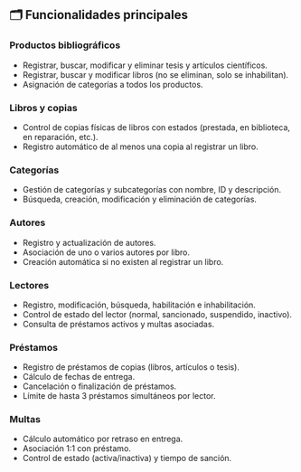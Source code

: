 ## 🗂️ Funcionalidades principales

### Productos bibliográficos
- Registrar, buscar, modificar y eliminar tesis y artículos científicos.
- Registrar, buscar y modificar libros (no se eliminan, solo se inhabilitan).
- Asignación de categorías a todos los productos.

### Libros y copias
- Control de copias físicas de libros con estados (prestada, en biblioteca, en reparación, etc.).
- Registro automático de al menos una copia al registrar un libro.

### Categorías
- Gestión de categorías y subcategorías con nombre, ID y descripción.
- Búsqueda, creación, modificación y eliminación de categorías.

### Autores
- Registro y actualización de autores.
- Asociación de uno o varios autores por libro.
- Creación automática si no existen al registrar un libro.

### Lectores
- Registro, modificación, búsqueda, habilitación e inhabilitación.
- Control de estado del lector (normal, sancionado, suspendido, inactivo).
- Consulta de préstamos activos y multas asociadas.

### Préstamos
- Registro de préstamos de copias (libros, artículos o tesis).
- Cálculo de fechas de entrega.
- Cancelación o finalización de préstamos.
- Límite de hasta 3 préstamos simultáneos por lector.

### Multas
- Cálculo automático por retraso en entrega.
- Asociación 1:1 con préstamo.
- Control de estado (activa/inactiva) y tiempo de sanción.

